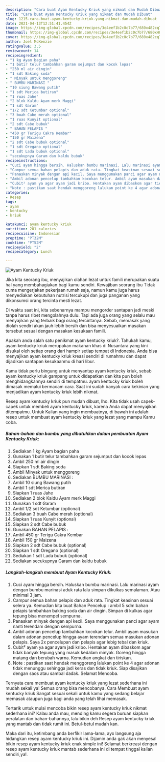 ```yaml
---
description: "Cara buat Ayam Kentucky Kriuk yang nikmat dan Mudah Dibuat"
title: "Cara buat Ayam Kentucky Kriuk yang nikmat dan Mudah Dibuat"
slug: 1215-cara-buat-ayam-kentucky-kriuk-yang-nikmat-dan-mudah-dibuat
date: 2021-04-13T12:51:41.454Z
image: https://img-global.cpcdn.com/recipes/3e4eef1b2c0c7b77/680x482cq70/ayam-kentucky-kriuk-foto-resep-utama.jpg
thumbnail: https://img-global.cpcdn.com/recipes/3e4eef1b2c0c7b77/680x482cq70/ayam-kentucky-kriuk-foto-resep-utama.jpg
cover: https://img-global.cpcdn.com/recipes/3e4eef1b2c0c7b77/680x482cq70/ayam-kentucky-kriuk-foto-resep-utama.jpg
author: Joel McKenzie
ratingvalue: 3.5
reviewcount: 14
recipeingredient:
- "1 kg Ayam bagian paha"
- "1 butir telur tambahkan garam sejumput dan kocok lepas"
- "250 ml air dingin"
- "1 sdt Baking soda"
- " Minyak untuk menggoreng"
- " BUMBU MARINASI "
- "10 siung Bawang putih"
- "1 sdt Merica butiran"
- "1 ruas Jahe"
- "2 blok Kaldu Ayam merk Maggi"
- "1 sdt Garam"
- "1/2 sdt Ketumbar optional"
- "3 buah Cabe merah optional"
- "1 ruas Kunyit optional"
- "2 sdt Cabe bubuk"
- " BAHAN PELAPIS "
- "450 gr Terigu Cakra Kembar"
- "150 gr Maizena"
- "2 sdt Cabe bubuk optional"
- "1 sdt Oregano optional"
- "1 sdt Lada bubuk optional"
- "secukupnya Garam dan kaldu bubuk"
recipeinstructions:
- "Cuci ayam hingga bersih. Haluskan bumbu marinasi. Lalu marinasi ayam dengan bumbu marinasi aduk rata lalu simpan dikulkas semalaman. Atau minimal 3 jam."
- "Campur semua bahan pelapis dan aduk rata. Tingkat keasinan sesuai selera ya. Kemudian kita buat Bahan Pencelup : ambil 5 sdm bahan pelapis tambahkan baking soda dan air dingin. Simpan di kulkas agar tepung bisa menempel sempurna."
- "Panaskan minyak dengan api kecil. Saya menggunakan panci agar ayam nanti terendam dengan sempurna."
- "Ambil adonan pencelup tambahkan kocokan telur. Ambil ayam masukan dalam adonan pencelup hingga ayam terendam semua masukan adonan pelapis. Saya 2x pencelupan dan pelapis agar lebig tebal dan kriuk."
- "Cubit² ayam ya agar ayam jadi kribo. Hentakan ayam dibaskom agar tidak banyak tepung yang masuk kedalam minyak. Goreng hingga matang dan berubah warna. Kemudian angkat dan tiriskan."
- "Note : pastikan saat hendak menggoreng lalukan point ke 4 agar adonan tidak menunggu sehingga jadi keras dan tidak kriuk. Siap disajikan dengan saos atau sambal dadak. Selamat Mencoba."
categories:
- Resep
tags:
- ayam
- kentucky
- kriuk

katakunci: ayam kentucky kriuk 
nutrition: 201 calories
recipecuisine: Indonesian
preptime: "PT32M"
cooktime: "PT52M"
recipeyield: "2"
recipecategory: Lunch

---
```



![Ayam Kentucky Kriuk](https://img-global.cpcdn.com/recipes/3e4eef1b2c0c7b77/680x482cq70/ayam-kentucky-kriuk-foto-resep-utama.jpg)

Jika kita seorang ibu, menyajikan olahan lezat untuk famili merupakan suatu hal yang membahagiakan bagi kamu sendiri. Kewajiban seorang ibu Tidak cuma mengerjakan pekerjaan rumah saja, namun kamu juga harus menyediakan kebutuhan nutrisi tercukupi dan juga panganan yang dikonsumsi orang tercinta mesti lezat.

Di waktu  saat ini, kita sebenarnya mampu mengorder santapan jadi meski tanpa harus ribet mengolahnya dulu. Tapi ada juga orang yang selalu mau menyajikan yang terbaik bagi orang tercintanya. Sebab, memasak yang diolah sendiri akan jauh lebih bersih dan bisa menyesuaikan masakan tersebut sesuai dengan masakan kesukaan famili. 



Apakah anda salah satu penikmat ayam kentucky kriuk?. Tahukah kamu, ayam kentucky kriuk merupakan makanan khas di Nusantara yang kini disukai oleh setiap orang dari hampir setiap tempat di Indonesia. Anda bisa menyajikan ayam kentucky kriuk kreasi sendiri di rumahmu dan dapat dijadikan santapan kesukaanmu di hari libur.

Kamu tidak perlu bingung untuk menyantap ayam kentucky kriuk, sebab ayam kentucky kriuk gampang untuk didapatkan dan kita pun boleh menghidangkannya sendiri di tempatmu. ayam kentucky kriuk boleh dimasak memalui bermacam cara. Saat ini sudah banyak cara kekinian yang menjadikan ayam kentucky kriuk lebih nikmat.

Resep ayam kentucky kriuk pun mudah dibuat, lho. Kita tidak usah capek-capek untuk membeli ayam kentucky kriuk, karena Anda dapat menyajikan ditempatmu. Untuk Kalian yang ingin membuatnya, di bawah ini adalah resep untuk membuat ayam kentucky kriuk yang lezat yang mampu Kamu coba.

<!--inarticleads1-->

##### Bahan-bahan dan bumbu yang dibutuhkan dalam pembuatan Ayam Kentucky Kriuk:

1. Sediakan 1 kg Ayam bagian paha
1. Gunakan 1 butir telur tambahkan garam sejumput dan kocok lepas
1. Ambil 250 ml air dingin
1. Siapkan 1 sdt Baking soda
1. Ambil  Minyak untuk menggoreng
1. Sediakan  BUMBU MARINASI :
1. Ambil 10 siung Bawang putih
1. Ambil 1 sdt Merica butiran
1. Siapkan 1 ruas Jahe
1. Sediakan 2 blok Kaldu Ayam merk Maggi
1. Gunakan 1 sdt Garam
1. Ambil 1/2 sdt Ketumbar (optional)
1. Sediakan 3 buah Cabe merah (optional)
1. Siapkan 1 ruas Kunyit (optional)
1. Siapkan 2 sdt Cabe bubuk
1. Gunakan  BAHAN PELAPIS :
1. Ambil 450 gr Terigu Cakra Kembar
1. Ambil 150 gr Maizena
1. Siapkan 2 sdt Cabe bubuk (optional)
1. Siapkan 1 sdt Oregano (optional)
1. Sediakan 1 sdt Lada bubuk (optional)
1. Sediakan secukupnya Garam dan kaldu bubuk




<!--inarticleads2-->

##### Langkah-langkah membuat Ayam Kentucky Kriuk:

1. Cuci ayam hingga bersih. Haluskan bumbu marinasi. Lalu marinasi ayam dengan bumbu marinasi aduk rata lalu simpan dikulkas semalaman. Atau minimal 3 jam.
1. Campur semua bahan pelapis dan aduk rata. Tingkat keasinan sesuai selera ya. Kemudian kita buat Bahan Pencelup : ambil 5 sdm bahan pelapis tambahkan baking soda dan air dingin. Simpan di kulkas agar tepung bisa menempel sempurna.
1. Panaskan minyak dengan api kecil. Saya menggunakan panci agar ayam nanti terendam dengan sempurna.
1. Ambil adonan pencelup tambahkan kocokan telur. Ambil ayam masukan dalam adonan pencelup hingga ayam terendam semua masukan adonan pelapis. Saya 2x pencelupan dan pelapis agar lebig tebal dan kriuk.
1. Cubit² ayam ya agar ayam jadi kribo. Hentakan ayam dibaskom agar tidak banyak tepung yang masuk kedalam minyak. Goreng hingga matang dan berubah warna. Kemudian angkat dan tiriskan.
1. Note : pastikan saat hendak menggoreng lalukan point ke 4 agar adonan tidak menunggu sehingga jadi keras dan tidak kriuk. Siap disajikan dengan saos atau sambal dadak. Selamat Mencoba.




Ternyata cara membuat ayam kentucky kriuk yang lezat sederhana ini mudah sekali ya! Semua orang bisa mencobanya. Cara Membuat ayam kentucky kriuk Sangat sesuai sekali untuk kamu yang sedang belajar memasak ataupun juga bagi anda yang telah lihai memasak.

Tertarik untuk mulai mencoba bikin resep ayam kentucky kriuk nikmat sederhana ini? Kalau anda mau, mending kamu segera buruan siapkan peralatan dan bahan-bahannya, lalu bikin deh Resep ayam kentucky kriuk yang mantab dan tidak rumit ini. Betul-betul mudah kan. 

Maka dari itu, ketimbang anda berfikir lama-lama, ayo langsung aja hidangkan resep ayam kentucky kriuk ini. Dijamin anda gak akan menyesal bikin resep ayam kentucky kriuk enak simple ini! Selamat berkreasi dengan resep ayam kentucky kriuk mantab sederhana ini di tempat tinggal kalian sendiri,ya!.

